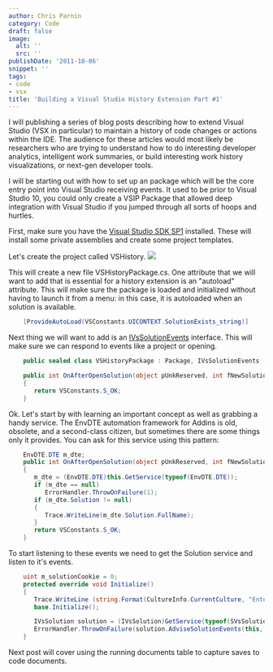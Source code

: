 ```yaml
---
author: Chris Parnin
category: Code
draft: false
image:
  alt: ''
  src: ''
publishDate: '2011-10-06'
snippet: ''
tags:
- code
- vsx
title: 'Building a Visual Studio History Extension Part #1'
---
```


I will publishing a series of blog posts describing how to extend Visual Studio (VSX in particular) to maintain a history of code changes or actions within the IDE.  The audience for these articles would most likely be researchers who are trying to understand how to do interesting developer analytics, intelligent work summaries, or build interesting work history visualizations, or next-gen developer tools.

I will be starting out with how to set up an package which will be the core entry point into Visual Studio receiving events.  It used to be prior to Visual Studio 10, you could only create a VSIP Package that allowed deep integration with Visual Studio if you jumped through all sorts of hoops and hurtles.

First, make sure you have the [Visual Studio SDK SP1](http://www.microsoft.com/download/en/details.aspx?id=21835) installed.  These will install some private assemblies and create some project templates.

Let's create the project called VSHistory.
[![](http://blog.ninlabs.com/wp-content/uploads/2011/10/NewPackage.png)](http://blog.ninlabs.com/wp-content/uploads/2011/10/NewPackage.png)

This will create a new file VSHistoryPackage.cs.  One attribute that we will want to add that is essential for a history extension is an "autoload" attribute.  This will make sure the package is loaded and initialized without having to launch it from a menu: in this case, it is autoloaded when an solution is available.

```c#
    [ProvideAutoLoad(VSConstants.UICONTEXT.SolutionExists_string)]
```

Next thing we will want to add is an [IVsSolutionEvents](http://msdn.microsoft.com/en-us/library/microsoft.visualstudio.shell.interop.ivssolutionevents(v=vs.80).aspx) interface.  This will make sure we can respond to events like a project or opening.

```c#
    public sealed class VSHistoryPackage : Package, IVsSolutionEvents

    public int OnAfterOpenSolution(object pUnkReserved, int fNewSolution)
    {
       return VSConstants.S_OK;
    }
```

Ok.  Let's start by with learning an important concept as well as grabbing a handy service.
The EnvDTE automation framework for Addins is old, obsolete, and a second-class citizen, but sometimes there are some things only it provides.  You can ask for this service using this pattern:

```c#
    EnvDTE.DTE m_dte;
    public int OnAfterOpenSolution(object pUnkReserved, int fNewSolution)
    {
       m_dte = (EnvDTE.DTE)this.GetService(typeof(EnvDTE.DTE));
       if (m_dte == null)
          ErrorHandler.ThrowOnFailure(1);
       if (m_dte.Solution != null)
       {
          Trace.WriteLine(m_dte.Solution.FullName);
       }
       return VSConstants.S_OK;
    }
```

To start listening to these events we need to get the Solution service and listen to it's events.

```c#
    uint m_solutionCookie = 0;
    protected override void Initialize()
    {
       Trace.WriteLine (string.Format(CultureInfo.CurrentCulture, "Entering Initialize() of: {0}", this.ToString()));
       base.Initialize();

       IVsSolution solution = (IVsSolution)GetService(typeof(SVsSolution));
       ErrorHandler.ThrowOnFailure(solution.AdviseSolutionEvents(this, out m_solutionCookie));
    }
```

Next post will cover using the running documents table to capture saves to code documents.